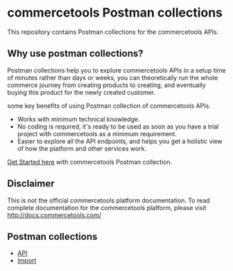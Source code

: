 # commercetools Postman collections

This repository contains Postman collections for the commercetools APIs.

## Why use postman collections?

Postman collections help you to explore commercetools APIs in a setup time of minutes rather than days or weeks, you can theoretically run the whole commerce journey from creating products to creating, and eventually buying this product for the newly created customer.

some key benefits of using Postman collection of commercetools APIs.
* Works with minimum technical knowledge.
* No coding is required, it's ready to be used as soon as you have a trial project with commercetools as a minimum requirement.
* Easier to explore all the API endpoints, and helps you get a holistic view of how the platform and other services work.

[Get Started here](GettingStarted.md) with commercetools Postman collection.

## Disclaimer

This is not the official commercetools platform documentation. To read complete documentation for the commercetools platform, please visit http://docs.commercetools.com/

## Postman collections 

* [API](api/)
* [Import](import/)
